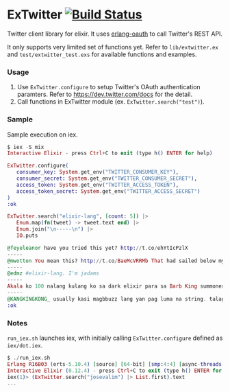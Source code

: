 # ExTwitter [![Build Status](https://secure.travis-ci.org/parroty/extwitter.png?branch=master "Build Status")](http://travis-ci.org/parroty/extwitter)

Twitter client library for elixir. It uses <a href="https://github.com/tim/erlang-oauth/" target="_blank">erlang-oauth</a> to call Twitter's REST API.

It only supports very limited set of functions yet. Refer to `lib/extwitter.ex` and `test/extwitter_test.exs` for available functions and examples.

### Usage
1. Use `ExTwitter.configure` to setup Twitter's OAuth authentication paramters. Refer to https://dev.twitter.com/docs for the detail.
2. Call functions in ExTwitter module (ex. `ExTwitter.search("test")`).

### Sample
Sample execution on iex.

```Elixir
$ iex -S mix
Interactive Elixir - press Ctrl+C to exit (type h() ENTER for help)
```
```Elixir
ExTwitter.configure(
   consumer_key: System.get_env("TWITTER_CONSUMER_KEY"),
   consumer_secret: System.get_env("TWITTER_CONSUMER_SECRET"),
   access_token: System.get_env("TWITTER_ACCESS_TOKEN"),
   access_token_secret: System.get_env("TWITTER_ACCESS_SECRET")
)
:ok
```
```Elixir
ExTwitter.search("elixir-lang", [count: 5]) |>
   Enum.map(fn(tweet) -> tweet.text end) |>
   Enum.join("\n-----\n") |>
   IO.puts

@feyeleanor have you tried this yet? http://t.co/ehYtIcPzlX
-----
@mwotton You mean this? http://t.co/BaeMcVRRMb That had sailed below my radar thus far.
-----
@edmz #elixir-lang. I'm jadams
-----
Akala ko 100 nalang kulang ko sa dark elixir para sa Barb King summoner level. Medyo naexcite.
-----
@KANGKINGKONG_ usually kasi magbbuzz lang yan pag luma na string. talaga ang elixir.
:ok
```

### Notes
`run_iex.sh` launches iex, with initially calling `ExTwitter.configure` defined as `iex/dot.iex`.

```Elixir
$ ./run_iex.sh
Erlang R16B03 (erts-5.10.4) [source] [64-bit] [smp:4:4] [async-threads:10]...
Interactive Elixir (0.12.4) - press Ctrl+C to exit (type h() ENTER for help)
iex(1)> (ExTwitter.search("josevalim") |> List.first).text
...
```